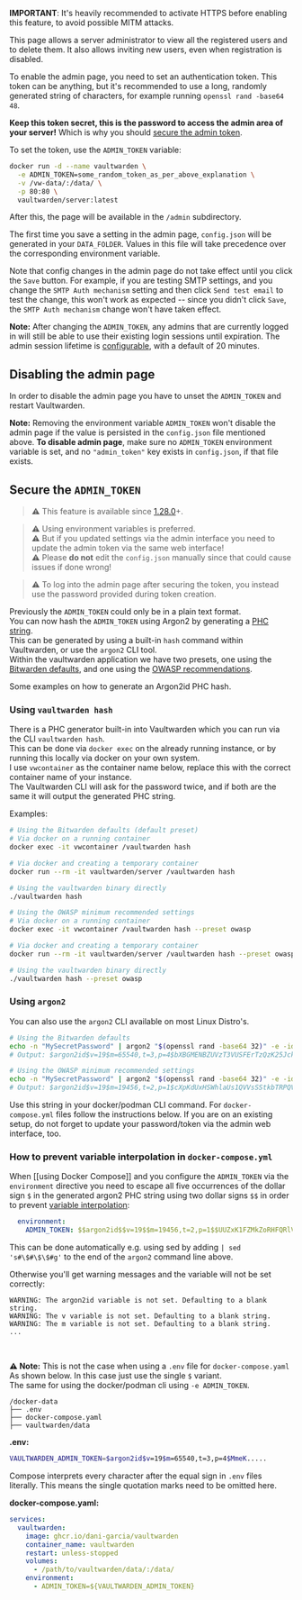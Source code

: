 **IMPORTANT**: It's heavily recommended to activate HTTPS before enabling this feature, to avoid possible MITM attacks.

This page allows a server administrator to view all the registered users and to delete them. It also allows inviting new users, even when registration is disabled.

To enable the admin page, you need to set an authentication token. This token can be anything, but it's recommended to use a long, randomly generated string of characters, for example running `openssl rand -base64 48`.

**Keep this token secret, this is the password to access the admin area of your server!** Which is why you should [secure the admin token](#secure-the-admin-token).

To set the token, use the `ADMIN_TOKEN` variable:

```sh
docker run -d --name vaultwarden \
  -e ADMIN_TOKEN=some_random_token_as_per_above_explanation \
  -v /vw-data/:/data/ \
  -p 80:80 \
  vaultwarden/server:latest
```

After this, the page will be available in the `/admin` subdirectory.

The first time you save a setting in the admin page, `config.json` will be generated in your `DATA_FOLDER`. Values in this file will take precedence over the corresponding environment variable.

Note that config changes in the admin page do not take effect until you click the `Save` button. For example, if you are testing SMTP settings, and you change the `SMTP Auth mechanism` setting and then click `Send test email` to test the change, this won't work as expected -- since you didn't click `Save`, the `SMTP Auth mechanism` change won't have taken effect.

**Note:** After changing the `ADMIN_TOKEN`, any admins that are currently logged in will still be able to use their existing login sessions until expiration. The admin session lifetime is [configurable](https://github.com/dani-garcia/vaultwarden/blob/a13a5bd1d8c3fea3fce80eba6e8c3aa8880855dd/.env.template#L342-L343), with a default of 20 minutes.

## Disabling the admin page

In order to disable the admin page you have to unset the `ADMIN_TOKEN` and restart Vaultwarden.

**Note:** Removing the environment variable `ADMIN_TOKEN` won't disable the admin page if the value is persisted in the `config.json` file mentioned above. **To disable admin page**, make sure no `ADMIN_TOKEN` environment variable is set, and no `"admin_token"` key exists in `config.json`, if that file exists.

## Secure the `ADMIN_TOKEN`

> :warning: This feature is available since [1.28.0](https://github.com/dani-garcia/vaultwarden/releases/tag/1.28.0)+.

> :warning: Using environment variables is preferred.<br>
> :warning: But if you updated settings via the admin interface you need to update the admin token via the same web interface!<br>
> :warning: Please **do not** edit the `config.json` manually since that could cause issues if done wrong!

> :warning: To log into the admin page after securing the token, you instead use the password provided during token creation.

Previously the `ADMIN_TOKEN` could only be in a plain text format.<br>
You can now hash the `ADMIN_TOKEN` using Argon2 by generating a [PHC string](https://github.com/P-H-C/phc-string-format/blob/master/phc-sf-spec.md).<br>
This can be generated by using a built-in `hash` command within Vaultwarden, or use the `argon2` CLI tool.<br>
Within the vaultwarden application we have two presets, one using the [Bitwarden defaults](https://github.com/bitwarden/clients/blob/04d1fbb716bc7676c60a009906e183bb3cbb6047/libs/common/src/enums/kdfType.ts#L8-L10), and one using the [OWASP recommendations](https://cheatsheetseries.owasp.org/cheatsheets/Password_Storage_Cheat_Sheet.html#argon2id).

Some examples on how to generate an Argon2id PHC hash.

### Using `vaultwarden hash`

There is a PHC generator built-in into Vaultwarden which you can run via the CLI `vaultwarden hash`.<br>
This can be done via `docker exec` on  the already running instance, or by running this locally via docker on your own system.<br>
I use `vwcontainer` as the container name below, replace this with the correct container name of your instance.<br>
The Vaultwarden CLI will ask for the password twice, and if both are the same it will output the generated PHC string.

Examples:

```bash
# Using the Bitwarden defaults (default preset)
# Via docker on a running container
docker exec -it vwcontainer /vaultwarden hash

# Via docker and creating a temporary container
docker run --rm -it vaultwarden/server /vaultwarden hash

# Using the vaultwarden binary directly
./vaultwarden hash

# Using the OWASP minimum recommended settings
# Via docker on a running container
docker exec -it vwcontainer /vaultwarden hash --preset owasp

# Via docker and creating a temporary container
docker run --rm -it vaultwarden/server /vaultwarden hash --preset owasp

# Using the vaultwarden binary directly
./vaultwarden hash --preset owasp
```

### Using `argon2`

You can also use the `argon2` CLI available on most Linux Distro's.

```bash
# Using the Bitwarden defaults
echo -n "MySecretPassword" | argon2 "$(openssl rand -base64 32)" -e -id -k 65540 -t 3 -p 4
# Output: $argon2id$v=19$m=65540,t=3,p=4$bXBGMENBZUVzT3VUSFErTzQzK25Jck1BN2Z0amFuWjdSdVlIQVZqYzAzYz0$T9m73OdD2mz9+aJKLuOAdbvoARdaKxtOZ+jZcSL9/N0

# Using the OWASP minimum recommended settings
echo -n "MySecretPassword" | argon2 "$(openssl rand -base64 32)" -e -id -k 19456 -t 2 -p 1
# Output: $argon2id$v=19$m=19456,t=2,p=1$cXpKdUxHSWhlaUs1QVVsSStkbTRPQVFPSmdpamFCMHdvYjVkWTVKaDdpYz0$E1UgBKjUCD2Roy0jdHAJvXihugpG+N9WcAaR8P6Qn/8
```
Use this string in your docker/podman CLI command. For `docker-compose.yml` files follow the instructions below. If you are on an existing setup, do not forget to update your password/token via the admin web interface, too.

### How to prevent variable interpolation in `docker-compose.yml`

When [[using Docker Compose]] and you configure the `ADMIN_TOKEN` via the `environment` directive you need to escape all five occurrences of the dollar sign `$` in the generated argon2 PHC string using two dollar signs `$$` in order to prevent [variable interpolation](https://docs.docker.com/compose/compose-file/#interpolation):
```yaml
  environment:
    ADMIN_TOKEN: $$argon2id$$v=19$$m=19456,t=2,p=1$$UUZxK1FZMkZoRHFQRlVrTXZvS0E3bHpNQW55c2dBN2NORzdsa0Nxd1JhND0$$cUoId+JBUsJutlG4rfDZayExfjq4TCt48aBc9qsc3UI
```
This can be done automatically e.g. using sed by adding `| sed 's#\$#\$\$#g'` to the end of the `argon2` command line above.

Otherwise you'll get warning messages and the variable will not be set correctly:
```
WARNING: The argon2id variable is not set. Defaulting to a blank string.
WARNING: The v variable is not set. Defaulting to a blank string.
WARNING: The m variable is not set. Defaulting to a blank string.
...
```

<br>

**⚠️ Note:** This is not the case when using a `.env` file for `docker-compose.yaml`<br>
As shown below. In this case just use the single `$` variant.<br>
The same for using the docker/podman cli using `-e ADMIN_TOKEN`.

```
/docker-data
├── .env
├── docker-compose.yaml
├── vaultwarden/data
```

**.env:**
```bash
VAULTWARDEN_ADMIN_TOKEN=$argon2id$v=19$m=65540,t=3,p=4$MmeK.....
```

Compose interprets every character after the equal sign in `.env` files literally. This means the single quotation marks need to be omitted here.

**docker-compose.yaml:**
```yaml
services:
  vaultwarden:
    image: ghcr.io/dani-garcia/vaultwarden
    container_name: vaultwarden
    restart: unless-stopped
    volumes:
      - /path/to/vaultwarden/data/:/data/
    environment:
      - ADMIN_TOKEN=${VAULTWARDEN_ADMIN_TOKEN}
```
